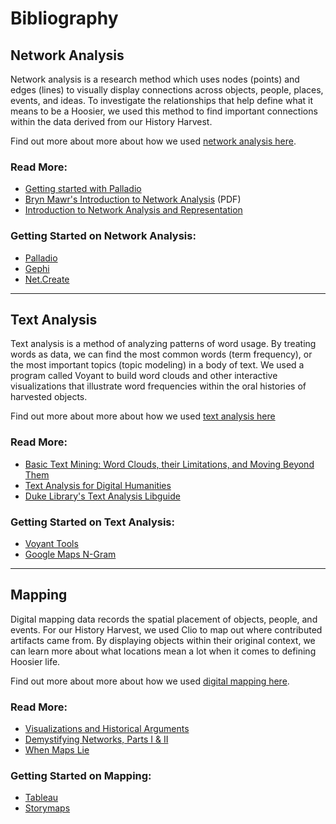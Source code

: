 # Bibliography

## Network Analysis

Network analysis is a research method which uses nodes (points) and edges (lines) to visually display connections across objects, people, places, events, and ideas. To investigate the relationships that help define what it means to be a Hoosier, we used this method to find important connections within the data derived from our History Harvest.

Find out more about more about how we used [network analysis here](https://h301historyharvest.github.io/H301HistoryHarvest/_pages/network_analysis_short/).

### Read More:

* [Getting started with Palladio]( http://miriamposner.com/blog/getting-started-with-palladio/ )
* [Bryn Mawr's Introduction to Network Analysis]( https://cs.brynmawr.edu/Courses/cs380/spring2013/section02/slides/01Introduction.pdf ) (PDF)
* [Introduction to Network Analysis and Representation]( https://emeeks.github.io/networks/ )

### Getting Started on Network Analysis:

* [Palladio]( http://miriamposner.com/blog/getting-started-with-palladio/ )
* [Gephi]( https://gephi.org/ )
* [Net.Create]( https://www.netcreate.org/ )

------

## Text Analysis

Text analysis is a method of analyzing patterns of word usage. By treating words as data, we can find the most common words (term frequency), or the most important topics (topic modeling) in a body of text. We used a program called Voyant to build word clouds and other interactive visualizations that illustrate word frequencies within the oral histories of harvested objects.

Find out more about more about how we used [text analysis here](https://h301historyharvest.github.io/H301HistoryHarvest/_pages/text_analyis_short/)

### Read More:

* [Basic Text Mining: Word Clouds, their Limitations, and Moving Beyond Them](http://www.themacroscope.org/?page_id=362)
* [Text Analysis for Digital Humanities](http://toolingup.stanford.edu/?page_id=981)
*  [Duke Library's Text Analysis Libguide]( https://guides.library.duke.edu/text_analysis )

### Getting Started on Text Analysis:

* [Voyant Tools](https://voyant-tools.org/)
* [Google Maps N-Gram]( https://books.google.com/ngrams )

------

## Mapping

Digital mapping data records the spatial placement of objects, people, and events. For our History Harvest, we used Clio to map out where contributed artifacts came from. By displaying objects within their original context, we can learn more about what locations mean a lot when it comes to defining Hoosier life.

Find out more about more about how we used [digital mapping here](https://h301historyharvest.github.io/H301HistoryHarvest/_pages/mapping_short/).

### Read More:

* [Visualizations and Historical Arguments]( https://quod.lib.umich.edu/d/dh/12230987.0001.001/1:8/--writing-history-in-the-digital-age?g=dculture;rgn=div1;view=fulltext;xc=1#8.1 )
* [Demystifying Networks, Parts I & II]( http://journalofdigitalhumanities.org/1-1/demystifying-networks-by-scott-weingart/ )
* [When Maps Lie]( https://www.citylab.com/design/2015/06/when-maps-lie/396761/?utm_source=SFFB )

### Getting Started on Mapping:

* [Tableau]( https://www.tableau.com/learn )
* [Storymaps]( https://storymaps.arcgis.com/ )
